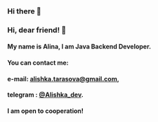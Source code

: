 ### Hi there 👋
### Hi, dear friend!  👋
#### My name is Alina, I am Java Backend Developer.

#### You can contact me:
#### e-mail: alishka.tarasova@gmail.com,
#### telegram : [@Alishka_dev](https://t.me/Alishka_dev).

#### I am open to cooperation!

<!--
**funnyDevGirl/funnyDevGirl** is a ✨ _special_ ✨ repository because its `README.md` (this file) appears on your GitHub profile.

Here are some ideas to get you started:

- 🔭 I’m currently working on ...
- 🌱 I’m currently learning ...
- 👯 I’m looking to collaborate on ...
- 🤔 I’m looking for help with ...
- 💬 Ask me about ...
- 📫 How to reach me: ...
- 😄 Pronouns: ...
- ⚡ Fun fact: ...
-->

